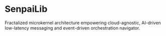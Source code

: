# SenpaiLib
Fractalized microkernel architecture empowering cloud-agnostic, AI-driven low-latency messaging and event-driven orchestration navigator.
